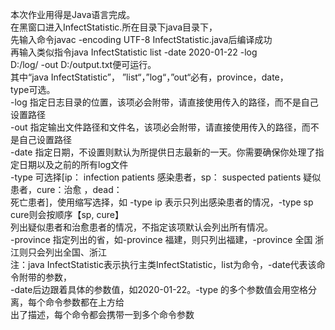 本次作业用得是Java语言完成。  
在黑窗口进入InfectStatistic.所在目录下java目录下，  
先输入命令javac -encoding UTF-8 InfectStatistic.java后编译成功  
再输入类似指令java InfectStatistic list -date 2020-01-22 -log  
 D:/log/ -out D:/output.txt便可运行。  
 其中“java InfectStatistic”， ”list“，”log“，”out“必有，province，date，  
 type可选。  
 -log 指定日志目录的位置，该项必会附带，请直接使用传入的路径，而不是自己设置路径  
 -out 指定输出文件路径和文件名，该项必会附带，请直接使用传入的路径，而不是自己设置路径  
 -date 指定日期，不设置则默认为所提供日志最新的一天。你需要确保你处理了指定日期以及之前的所有log文件  
 -type 可选择[ip： infection patients 感染患者，sp： suspected patients 疑似患者，cure：治愈 ，dead：  
 死亡患者]，使用缩写选择，如 -type ip 表示只列出感染患者的情况，-type sp cure则会按顺序【sp, cure】  
 列出疑似患者和治愈患者的情况，不指定该项默认会列出所有情况。  
 -province 指定列出的省，如-province 福建，则只列出福建，-province 全国 浙江则只会列出全国、浙江  
 注：java InfectStatistic表示执行主类InfectStatistic，list为命令，-date代表该命令附带的参数，  
 -date后边跟着具体的参数值，如2020-01-22。-type 的多个参数值会用空格分离，每个命令参数都在上方给  
出了描述，每个命令都会携带一到多个命令参数

